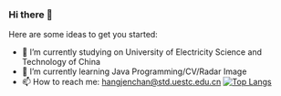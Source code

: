 ### Hi there 👋

Here are some ideas to get you started:

- 🔭 I’m currently studying on University of Electricity Science and Technology of China
- 🌱 I’m currently learning Java Programming/CV/Radar Image
- 📫 How to reach me: hangjenchan@std.uestc.edu.cn
[![Top Langs](https://github-readme-stats.vercel.app/api/top-langs/?username=Heracle5&langs_count=8)](https://github.com/Heracle5/Heracle5)


